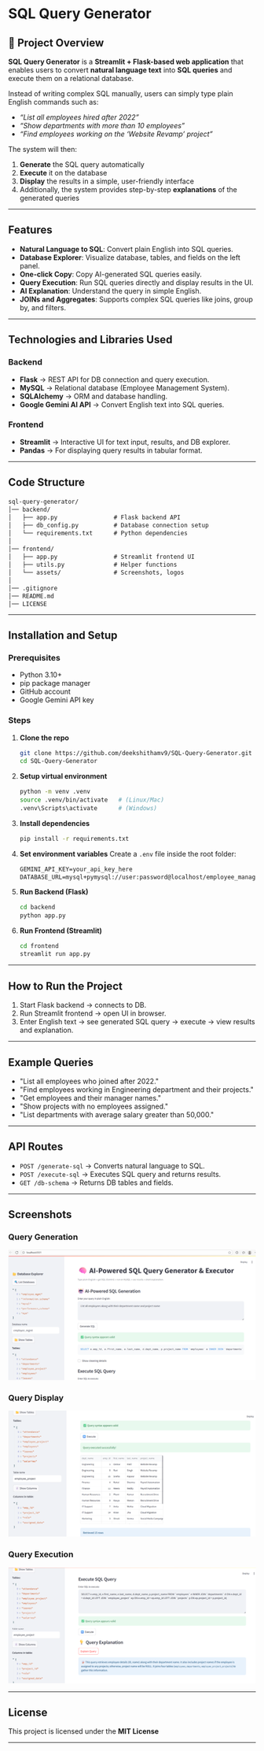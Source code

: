# SQL Query Generator

## 📌 Project Overview

**SQL Query Generator** is a **Streamlit + Flask-based web application** that enables users to convert **natural language text** into **SQL queries** and execute them on a relational database.

Instead of writing complex SQL manually, users can simply type plain English commands such as:

* *“List all employees hired after 2022”*
* *“Show departments with more than 10 employees”*
* *“Find employees working on the ‘Website Revamp’ project”*

The system will then:

1.  **Generate** the SQL query automatically
2.  **Execute** it on the database
3.  **Display** the results in a simple, user-friendly interface
4.   Additionally, the system provides step-by-step **explanations** of the generated queries
---

## Features

* **Natural Language to SQL**: Convert plain English into SQL queries.
* **Database Explorer**: Visualize database, tables, and fields on the left panel.
* **One-click Copy**: Copy AI-generated SQL queries easily.
* **Query Execution**: Run SQL queries directly and display results in the UI.
* **AI Explanation**: Understand the query in simple English.
* **JOINs and Aggregates**: Supports complex SQL queries like joins, group by, and filters.

---

## Technologies and Libraries Used

### Backend

* **Flask** → REST API for DB connection and query execution.
* **MySQL** → Relational database (Employee Management System).
* **SQLAlchemy** → ORM and database handling.
* **Google Gemini AI API** → Convert English text into SQL queries.

### Frontend

* **Streamlit** → Interactive UI for text input, results, and DB explorer.
* **Pandas** → For displaying query results in tabular format.

---

## Code Structure

```
sql-query-generator/
│── backend/
│   ├── app.py                # Flask backend API
│   ├── db_config.py          # Database connection setup
│   └── requirements.txt      # Python dependencies
│
│── frontend/
│   ├── app.py                # Streamlit frontend UI
│   ├── utils.py              # Helper functions
│   └── assets/               # Screenshots, logos
│
│── .gitignore
│── README.md
│── LICENSE
```

---

## Installation and Setup

### Prerequisites

* Python 3.10+
* pip package manager
* GitHub account
* Google Gemini API key

### Steps

1. **Clone the repo**

   ```bash
   git clone https://github.com/deekshithamv9/SQL-Query-Generator.git
   cd SQL-Query-Generator
   ```

2. **Setup virtual environment**

   ```bash
   python -m venv .venv
   source .venv/bin/activate   # (Linux/Mac)
   .venv\Scripts\activate      # (Windows)
   ```

3. **Install dependencies**

   ```bash
   pip install -r requirements.txt
   ```

4. **Set environment variables**
   Create a `.env` file inside the root folder:

   ```
   GEMINI_API_KEY=your_api_key_here
   DATABASE_URL=mysql+pymysql://user:password@localhost/employee_management
   ```

5. **Run Backend (Flask)**

   ```bash
   cd backend
   python app.py
   ```

6. **Run Frontend (Streamlit)**

   ```bash
   cd frontend
   streamlit run app.py
   ```

---

## How to Run the Project

1. Start Flask backend → connects to DB.
2. Run Streamlit frontend → open UI in browser.
3. Enter English text → see generated SQL query → execute → view results and explanation.

---

## Example Queries

* "List all employees who joined after 2022."
* "Find employees working in Engineering department and their projects."
* "Get employees and their manager names."
* "Show projects with no employees assigned."
* "List departments with average salary greater than 50,000."

---

## API Routes

* `POST /generate-sql` → Converts natural language to SQL.
* `POST /execute-sql` → Executes SQL query and returns results.
* `GET /db-schema` → Returns DB tables and fields.

---

## Screenshots

### Query Generation  
![Query Generation](frontend/assets/query_generate.png)  

### Query Display  
![Query Display](frontend/assets/query_display.png)  

### Query Execution  
![Query Execution](frontend/assets/query_execute.png)  

---

## License

This project is licensed under the **MIT License** 

---


